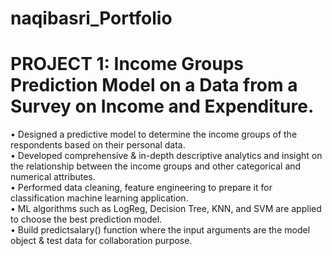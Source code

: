 # naqibasri_Portfolio

# PROJECT 1: Income Groups Prediction Model on a Data from a Survey on Income and Expenditure.
•	Designed a predictive model to determine the income groups of the respondents based on their personal data.  
•	Developed comprehensive & in-depth descriptive analytics and insight on the relationship between the income groups and other categorical and numerical attributes.  
•	Performed data cleaning, feature engineering to prepare it for classification machine learning application.  
•	ML algorithms such as LogReg, Decision Tree, KNN, and SVM are applied to choose the best prediction model.  
•	Build predictsalary() function where the input arguments are the model object & test data for collaboration purpose.  
